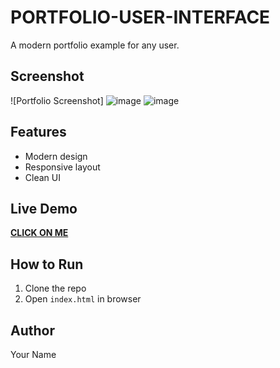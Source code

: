 # PORTFOLIO-USER-INTERFACE

A modern portfolio example for any user.

## Screenshot
![Portfolio Screenshot]
![image](https://github.com/user-attachments/assets/a08b6bd4-763d-4e38-afef-cac822d3accc)
![image](https://github.com/user-attachments/assets/df2536cb-a244-407b-be84-396ae7e085a9)



## Features
- Modern design
- Responsive layout
- Clean UI

## Live Demo
**[CLICK ON ME](https://rohit-1166.github.io/Portfolio/)**

## How to Run
1. Clone the repo
2. Open `index.html` in browser

## Author
Your Name
